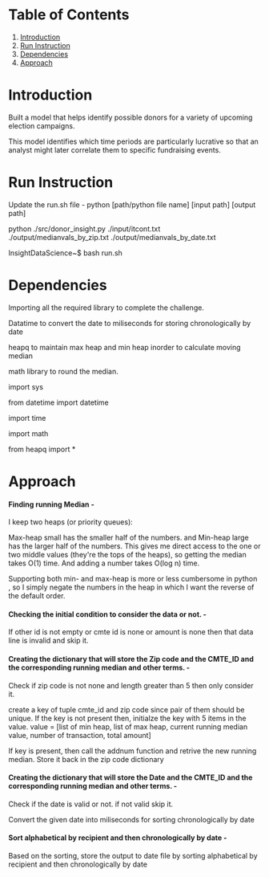 # Table of Contents
1. [Introduction](README.md#introduction)
2. [Run Instruction](README.md#Run-Instruction)
3. [Dependencies](README.md#Dependencies)
4. [Approach](README.md#Approach)



# Introduction
Built a model that helps identify possible donors for a variety of upcoming election campaigns. 

This model identifies which time periods are particularly lucrative so that an analyst might later correlate them to specific fundraising events.

# Run Instruction
Update the run.sh file - python [path/python file name] [input path] [output path]

python ./src/donor_insight.py ./input/itcont.txt ./output/medianvals_by_zip.txt ./output/medianvals_by_date.txt

InsightDataScience~$ bash run.sh


# Dependencies

Importing all the required library to complete the challenge.

Datatime to convert the date to miliseconds for storing chronologically by date

heapq to maintain max heap and min heap inorder to calculate moving median

math library to round the median. 

import sys

from datetime import datetime

import time

import math

from heapq import *


# Approach

<h4>Finding running Median - </h4>

I keep two heaps (or priority queues):

Max-heap small has the smaller half of the numbers. and Min-heap large has the larger half of the numbers.
This gives me direct access to the one or two middle values (they're the tops of the heaps), so getting the median takes O(1) time. And adding a number takes O(log n) time.

Supporting both min- and max-heap is more or less cumbersome in python , so I simply negate the numbers in the heap in which I want the reverse of the default order.

<h4>Checking the initial condition to consider the data or not. - </h4>

If other id is not empty or cmte id is none or amount is none then that data line is invalid and skip it.

<h4>Creating the dictionary that will store the Zip code and the CMTE_ID and the corresponding running median and other terms. - </h4>

Check if zip code is not none and length greater than 5 then only consider it.

create a key of tuple cmte_id and zip code since pair of them should be unique.
If the key is not present then, initialze the key with 5 items in the value.
value = [list of min heap, list of max heap, current running median value, number of transaction, total amount]

If key is present, then call the addnum function and retrive the new running median. Store it back in the zip code dictionary

<h4>Creating the dictionary that will store the Date and the CMTE_ID and the corresponding running median and other terms. - </h4>

Check if the date is valid or not. if not valid skip it.

Convert the given date into miliseconds for sorting chronologically by date

<h4>Sort alphabetical by recipient and then chronologically by date - </h4>

Based on the sorting, store the output to date file by sorting alphabetical by recipient and then chronologically by date

